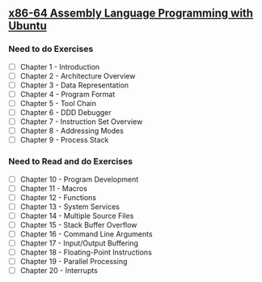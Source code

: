 
## [x86-64 Assembly Language Programming with Ubuntu](http://www.egr.unlv.edu/~ed/x86.html)

### Need to do Exercises

 - [ ] Chapter 1 - Introduction
 - [ ] Chapter 2 - Architecture Overview
 - [ ] Chapter 3 - Data Representation
 - [ ] Chapter 4 - Program Format
 - [ ] Chapter 5 - Tool Chain
 - [ ] Chapter 6 - DDD Debugger
 - [ ] Chapter 7 - Instruction Set Overview
 - [ ] Chapter 8 - Addressing Modes
 - [ ] Chapter 9 - Process Stack

### Need to Read and do Exercises

 - [ ] Chapter 10 - Program Development
 - [ ] Chapter 11 - Macros
 - [ ] Chapter 12 - Functions
 - [ ] Chapter 13 - System Services
 - [ ] Chapter 14 - Multiple Source Files
 - [ ] Chapter 15 - Stack Buffer Overflow
 - [ ] Chapter 16 - Command Line Arguments
 - [ ] Chapter 17 - Input/Output Buffering
 - [ ] Chapter 18 - Floating-Point Instructions
 - [ ] Chapter 19 - Parallel Processing
 - [ ] Chapter 20 - Interrupts

